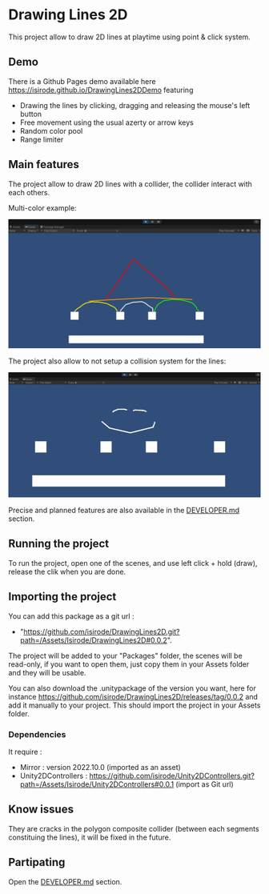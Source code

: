 # Drawing Lines 2D

This project allow to draw 2D lines at playtime using point & click system.

## Demo

There is a Github Pages demo available here https://isirode.github.io/DrawingLines2DDemo featuring
* Drawing the lines by clicking, dragging and releasing the mouse's left button
* Free movement using the usual azerty or arrow keys
* Random color pool
* Range limiter

## Main features

The project allow to draw 2D lines with a collider, the collider interact with each others.

Multi-color example:

![Multi Color Example](./Documentation/Resources/MultiColorExample.PNG)

The project also allow to not setup a collision system for the lines:

![No Physics Example](./Documentation/Resources/NoPhysicsExample.PNG)

Precise and planned features are also available in the [DEVELOPER.md](./DEVELOPER.md) section.

## Running the project

To run the project, open one of the scenes, and use left click + hold (draw), release the clik when you are done.

## Importing the project

You can add this package as a git url : 
- "https://github.com/isirode/DrawingLines2D.git?path=/Assets/Isirode/DrawingLines2D#0.0.2".

The project will be added to your "Packages" folder, the scenes will be read-only, if you want to open them, just copy them in your Assets folder and they will be usable.

You can also download the .unitypackage of the version you want, here for instance https://github.com/isirode/DrawingLines2D/releases/tag/0.0.2 and add it manually to your project. 
This should import the project in your Assets folder.

### Dependencies

It require :
* Mirror : version 2022.10.0 (imported as an asset)
* Unity2DControllers : https://github.com/isirode/Unity2DControllers.git?path=/Assets/Isirode/Unity2DControllers#0.0.1 (import as Git url)

## Know issues

They are cracks in the polygon composite collider (between each segments constituing the lines), it will be fixed in the future.

## Partipating

Open the [DEVELOPER.md](./DEVELOPER.md) section.

